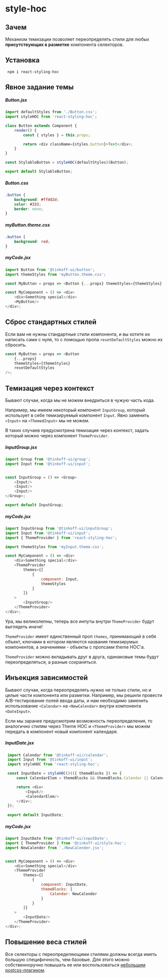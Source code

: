 # style-hoc

## Зачем
Механизм темизации позволяет переопределять стили для любых **присутствующих в разметке** компонента селекторов.

## Установка
```
 npm i react-styling-hoc
```

## Явное задание темы

##### Button.jsx
```javascript
import defaultStyles from './Button.css';
import styleHOC from 'react-styling-hoc';

class Button extends Component {
    render() {
        const { styles } = this.props;

        return <div className={styles.button}>Text</div>;
    }
}

const StylableButton = styleHOC(defaultStyles)(Button);

export default StylableButton;
```

##### Button.css
```css
.button {
    background: #ffdd2d;
    color: #333;
    border: none;
}
```

##### myButton.theme.css
```css
.button {
    background: red;
}
```

##### myCode.jsx 
```javascript
import Button from '@tinkoff-ui/button';
import themeStyles from 'myButton.theme.css';

const MyButton = props => <Button {...props} themeStyles={themeStyles} />;

const MyComponent = () => <div>
    <div>Something special</div>
    <MyButton/>
</div>;
```

## Сброс стандартных стилей

Если вам не нужны стандартные стили компонента, и вы хотите их написать сами с нуля, то с помощью пропа `resetDefaultStyles` можно их сбросить.

```javascript
const MyButton = props => <Button
    {...props}
    themeStyles={themeStyles}
    resetDefaultStyles
/>;
```

## Темизация через контекст
 Бывают случаи, когда мы не можем внедриться в чужую часть кода.

 Например, мы имеем некоторый компонент `InputGroup`, который использует в себе темизируемый компонент `Input`.
 Явно заменить `<Input>` на `<ThemedInput>` мы не можем.

 В таких случаев предусмотрена темизация через контекст, задать который можно через компонент `ThemeProvider`.

##### InputGroup.jsx
 ```javascript
 import Group from '@tinkoff-ui/group';
 import Input from '@tinkoff-ui/input';


 const InputGroup = () => <Group>
     <Input/>
     <Input/>
     <Input/>
 </Group>;
 
 export default InputGroup;
 ```


##### myCode.jsx
```javascript
import InputGroup from '@tinkoff-ui/inputGroup';
import Input from '@tinkoff-ui/input';
import { ThemeProvider } from 'react-styling-hoc';

import themeStyles from 'myInput.theme.css';

const MyComponent = () => <div>
    <div>Something special</div>
    <ThemeProvider
        themes={[
            {
                component: Input,
                themeStyles
            }
        ]}
    >
        <InputGroup/>
    </ThemeProvider>
</div>;
```
 Ура, мы великолепны, теперь все инпуты внутри `ThemeProvider` будут выглядеть иначе!

 `ThemeProvider` имеет единственный проп `themes`, принимающий в себя объект, ключами в котором являются названия темизирумых компонентов,
 а значениями - объекты с пропсами theme HOC'а.

 `ThemeProvider` можно вкладывать друг в друга, одинаковые темы будут переопределяться, а разные сохраняться.

## Инъекция зависимостей
Бывают случаи, когда переопределять нужно не только стили, но и целые части компонента или разметки.
Например, мы решили провести A/B-тестирование полей ввода даты, и нам необходимо заменить использование `<Calendar>`
на `<NewCalendar>` внутри компонента `<DateInput>`.

Если мы заранее предусмотрим возможность переопределения, то аналогично стилям через Theme HOC и `<ThemeProvider>` мы
можем передать в компонент новый компонент календаря.

##### InputDate.jsx
 ```javascript
  import Calendar from '@tinkoff-ui//calendar';
  import Input from '@tinkoff-ui/input';
  import styleHOC from 'react-styling-hoc';

  const InputDate = styleHOC()(({ themeBlocks }) => {
      const CalendarElem = themeBlocks && themeBlocks.Calendar || Calendar;

      return <div>
          <Input/>
          <CalendarElem/>
      </div>;
  });
  
  export default InputDate;
 ```

##### myCode.jsx
```javascript
import InputDate from '@tinkoff-ui/inputDate';
import { ThemeProvider } from '@tinkoff-ui/style-hoc';
import NewCalender from './NewCalender.jsx';


const MyComponent = () => <div>
    <div>Something special</div>
    <ThemeProvider
        themes={[
            {
                component: InputDate,
                themeBlocks: {
                    Calendar: NewCalender
                }
            }
        ]}
    >
        <InputDate/>
    </ThemeProvider>
</div>;
```

## Повышение веса стилей
Все cелекторы с переопределяющими стилями должны всегда иметь большую специфичность, чем базовые.
Для этого можно собственноручно повышать ее или воспользоваться [небольшим postcss-плагином](https://gist.github.com/SuperOl3g/d30ea731363790e439fdf24a3d63b48f).  
